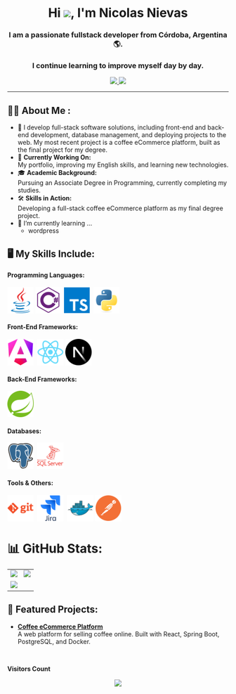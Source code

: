 <div id="header" align="center">
    <h1 align="center">Hi  <img src="https://media.giphy.com/media/hvRJCLFzcasrR4ia7z/giphy.gif" width="30px">, I'm Nicolas Nievas</h1>
    <h3 align="center">I am a passionate fullstack developer from Córdoba, Argentina 🌎.</h3>
    <h3 align="center">I continue learning to improve myself day by day.</h3>
    <div align="center"> 
  <a href="mailto:nicoonievas7@gmail.com">
    <img src="https://img.shields.io/badge/Gmail-333333?style=for-the-badge&logo=gmail&logoColor=red" />
  </a>
  <a href="https://linkedin.com/in/nievas-nicolas/" target="_blank">
    <img src="https://img.shields.io/badge/LinkedIn-0077B5?style=for-the-badge&logo=linkedin&logoColor=white" target="_blank" />
  </a>
</div>
</div>

---

<h2>👨‍💻 About Me : </h2>

- 📝 I develop full-stack software solutions, including front-end and back-end development, database management, and deploying projects to the web. My most recent project is a coffee eCommerce platform, built as the final project for my degree.
- 🔭 **Currently Working On:**  
   My portfolio, improving my English skills, and learning new technologies.
- 🎓 **Academic Background:**  
   Pursuing an Associate Degree in Programming, currently completing my studies.
- 🛠️ **Skills in Action:**  
   Developing a full-stack coffee eCommerce platform as my final degree project.
- 🌱 I’m currently learning ...
  - wordpress



## 🖥️ My Skills Include:

#### Programming Languages:
<div aling="left">
    <img src="https://github.com/devicons/devicon/blob/master/icons/java/java-original.svg" title="Java" alt="Java" width="60" height="60"/>
    <img src="https://github.com/devicons/devicon/blob/master/icons/csharp/csharp-line.svg" title="Csharp" alt="Csharp" width="60" height="60"/>
    <img src="https://github.com/devicons/devicon/blob/master/icons/typescript/typescript-plain.svg" title="Typescript" alt="Typescript" width="60" height="60"/>&nbsp;
    <img src="https://github.com/devicons/devicon/blob/master/icons/python/python-original.svg" title="Python" **alt="Python" width="60" height="60"/>
</div>

#### Front-End Frameworks:
<div aling="left">
    <img src="https://github.com/devicons/devicon/blob/master/icons/angular/angular-original.svg" title="Angular" alt="Angular" width="60" height="60"/>&nbsp;
    <img src="https://github.com/devicons/devicon/blob/master/icons/react/react-original.svg" title="React" **alt="React" width="60" height="60"/>
    <img src="https://github.com/devicons/devicon/blob/master/icons/nextjs/nextjs-original.svg" title="NextJs" **alt="NextJs" width="60" height="60"/>
</div>

#### Back-End Frameworks:
<div aling="left">
    <img src="https://github.com/devicons/devicon/blob/master/icons/spring/spring-original.svg" title="Spring" alt="Spring" width="60" height="60"/>
</div>

#### Databases:
<div aling="left">
    <img src="https://github.com/devicons/devicon/blob/master/icons/postgresql/postgresql-original.svg" title="PostgreSQL" alt="PostgreSQL" width="60" height="60"/>&nbsp;
    <img src="https://github.com/devicons/devicon/blob/master/icons/microsoftsqlserver/microsoftsqlserver-plain-wordmark.svg" title="SQLServer" **alt="SQLServer" width="60" height="60"/>
</div>

#### Tools & Others:
<div aling="left">
    <img src="https://github.com/devicons/devicon/blob/master/icons/git/git-plain-wordmark.svg" title="Git" alt="Git" width="60" height="60"/>&nbsp;
    <img src="https://github.com/devicons/devicon/blob/master/icons/jira/jira-original-wordmark.svg" title="Jira" alt="Jira" width="60" height="60"/>&nbsp;
    <img src="https://github.com/devicons/devicon/blob/master/icons/docker/docker-original.svg" title="Docker" alt="Docker" width="60" height="60"/>
    <img src="https://github.com/devicons/devicon/blob/master/icons/postman/postman-original.svg" title="Postman" alt="Postman" width="60" height="60"/>
</div>


# 📊 GitHub Stats:

<table>
  <tr>
    <td>
      <img src="https://github-readme-stats.vercel.app/api?username=NicolasNievas&theme=dark&hide_border=false">
    </td>
    <td>
      <img src="https://camo.githubusercontent.com/6815d8d1c4dd62b5e9c34011a5c976edfc2bcf8f39b343547f2dc427af195067/68747470733a2f2f6769746875622d726561646d652d73747265616b2d73746174732e6865726f6b756170702e636f6d2f3f757365723d4e69636f6c61734e6965766173267468656d653d6461726b26686964655f626f726465723d66616c7365">
    </td>
  </tr>
  <tr>
    <td colspan="2">
      <img src="https://github-readme-stats.vercel.app/api/top-langs/?username=NicolasNievas&theme=dark&hide_border=false&include_all_commits=true&count_private=true&layout=compact">
    </td>
  </tr>
</table>



## 🚀 Featured Projects:

- **[Coffee eCommerce Platform](https://github.com/NicolasNievas/Tesis-UTN)**  
  A web platform for selling coffee online. Built with React, Spring Boot, PostgreSQL, and Docker.


    <div align="center">
<br><p align="centre"><b>Visitors Count</b></p>  

<p align="center"><img align="center" src="https://profile-counter.glitch.me/{NicolasNievas}/count.svg" /></p> 
<br>
</div>


<!--
**NicolasNievas/NicolasNievas** is a ✨ _special_ ✨ repository because its `README.md` (this file) appears on your GitHub profile.
Here are some ideas to get you started:

- 🔭 I’m currently working on ...
- 🌱 I’m currently learning ...
- 👯 I’m looking to collaborate on ...
- 🤔 I’m looking for help with ...
- 💬 Ask me about ...
- 📫 How to reach me: ...
- 😄 Pronouns: ...
- ⚡ Fun fact: ...
  
        <img src="https://img.shields.io/badge/Git-F05032?style=for-the-badge&logo=git&logoColor=white">
        <img src="https://img.shields.io/badge/jira-%230A0FFF.svg?style=for-the-badge&logo=jira&logoColor=white">

        stats
        ![](https://github-readme-streak-stats.herokuapp.com/?user=NicolasNievas&theme=material-palenight&hide_border=false&include_all_commits=true&count_private=true)
![](https://github-readme-stats.vercel.app/api?username=NicolasNievas&show_icons=true&theme=tokyonight&hide_border=true&locale=en)

--

About 

- 🔭 **Currently Working On:**  
   My portfolio, improving my English skills, and learning new technologies.  
- 🎓 **Academic Background:**  
   Pursuing an Associate Degree in Programming, currently completing my studies.  
- 🛠️ **Skills in Action:**  
   Developing a full-stack coffee eCommerce platform as my final degree project.
- 🎓 I am a student pursuing an Associate Degree in Programming and am currently completing my studies. I am expanding my knowledge in both front-end and back-end development. I am passionate about learning and creating new, productive, innovative, and creative solutions.

------

<div align="left">
    <h4>Languages </h4>
    <div>
        <img src="https://github.com/devicons/devicon/blob/master/icons/angular/angular-original.svg" title="Angular" alt="Angular" width="60" height="60"/>&nbsp;
        <img src="https://github.com/devicons/devicon/blob/master/icons/typescript/typescript-plain.svg" title="Typescript" alt="Typescript" width="60" height="60"/>&nbsp;
        <img src="https://github.com/devicons/devicon/blob/master/icons/react/react-original.svg" title="React" **alt="React" width="60" height="60"/>
        <img src="https://github.com/devicons/devicon/blob/master/icons/nextjs/nextjs-original.svg" title="NextJs" **alt="NextJs" width="60" height="60"/>
        <img src="https://github.com/devicons/devicon/blob/master/icons/postgresql/postgresql-original.svg" title="PostgreSQL" alt="PostgreSQL" width="60" height="60"/>&nbsp;
        <img src="https://github.com/devicons/devicon/blob/master/icons/microsoftsqlserver/microsoftsqlserver-plain-wordmark.svg" title="Git" **alt="Git" width="60" height="60"/>
        <img src="https://github.com/devicons/devicon/blob/master/icons/java/java-original.svg" title="Java" alt="Java" width="60" height="60"/>
        <img src="https://github.com/devicons/devicon/blob/master/icons/spring/spring-original.svg" title="Spring" alt="Spring" width="60" height="60"/>
        <img src="https://github.com/devicons/devicon/blob/master/icons/csharp/csharp-line.svg" title="Csharp" alt="Csharp" width="60" height="60"/>
        <img src="https://github.com/devicons/devicon/blob/master/icons/python/python-original.svg" title="Git" **alt="Git" width="60" height="60"/>
      </div>
</div> 

<div aling="left">
    <h4> Other Tools and Technologies</h4>
    <div>
        <img src="https://github.com/devicons/devicon/blob/master/icons/git/git-plain-wordmark.svg" title="Angular" alt="Angular" width="60" height="60"/>&nbsp;
        <img src="https://github.com/devicons/devicon/blob/master/icons/jira/jira-original-wordmark.svg" title="Angular" alt="Angular" width="60" height="60"/>&nbsp;
        <img src="https://github.com/devicons/devicon/blob/master/icons/docker/docker-original.svg" title="Docker" alt="Docker" width="60" height="60"/>
    </div>
</div>

  
-->
